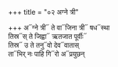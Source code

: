 +++
title = "०२ अग्ने त्री"

+++
अ᳓ग्ने त्री᳓ ते वा᳓जिना त्री᳓ षध᳓स्था  
तिस्र᳓स् ते जिह्वा᳓ ऋतजात पूर्वीः᳓  
तिस्र᳓ उ ते तनु᳓वो देव᳓वातास्  
ता᳓भिर् नः पाहि गि᳓रो अ᳓प्रयुछन्